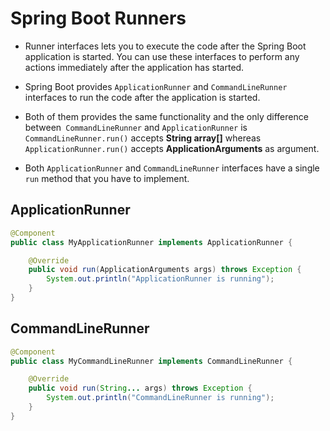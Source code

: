 # Spring Boot Runners

- Runner interfaces lets you to execute the code after the Spring Boot application is started. You can use these interfaces to perform any actions immediately after the application has started.

- Spring Boot provides `ApplicationRunner` and `CommandLineRunner` interfaces to run the code after the application is started.

- Both of them provides the same functionality and the only difference between` CommandLineRunner` and `ApplicationRunner` is `CommandLineRunner.run()` accepts **String array[]** whereas `ApplicationRunner.run()` accepts **ApplicationArguments** as argument.

- Both `ApplicationRunner` and `CommandLineRunner` interfaces have a single `run` method that you have to implement.

## ApplicationRunner

```java
@Component
public class MyApplicationRunner implements ApplicationRunner {

    @Override
    public void run(ApplicationArguments args) throws Exception {
        System.out.println("ApplicationRunner is running");
    }
}
```

## CommandLineRunner

```java
@Component
public class MyCommandLineRunner implements CommandLineRunner {

    @Override
    public void run(String... args) throws Exception {
        System.out.println("CommandLineRunner is running");
    }
}
```